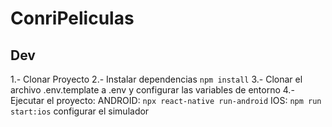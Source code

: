 # ConriPeliculas

## Dev

1.- Clonar Proyecto
2.- Instalar dependencias `npm install`
3.- Clonar el archivo .env.template a .env y configurar las variables de entorno
4.- Ejecutar el proyecto:
    ANDROID: `npx react-native run-android`
    IOS: `npm run start:ios` configurar el simulador
